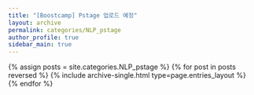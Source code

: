 ```yaml
---
title: "[Boostcamp] Pstage 업로드 예정"
layout: archive
permalink: categories/NLP_pstage
author_profile: true
sidebar_main: true
---
```


{% assign posts = site.categories.NLP_pstage %}
{% for post in posts reversed %} {% include archive-single.html type=page.entries_layout %} {% endfor %}
